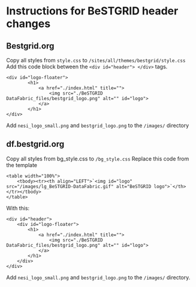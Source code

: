 # Instructions for BeSTGRID header changes

## Bestgrid.org


Copy all styles from `style.css` to `/sites/all/themes/bestgrid/style.css`
Add this code block between the `<div id="header"> </div>` tags.

    <div id="logo-floater">
			<h1>
				<a href="./index.html" title="">
					<img src="./BeSTGRID DataFabric_files/bestgrid_logo.png" alt="" id="logo">
				</a>
			</h1>
    </div>

Add `nesi_logo_small.png` and `bestgrid_logo.png` to the `/images/` directory


## df.bestgrid.org

Copy all styles from bg_style.css to `/bg_style.css`
Replace this code from the template

    <table width="100%">
		<tbody><tr><th align="LEFT">`<img id="logo" src="/images/lg_BeSTGRID-DataFabric.gif" alt="BeSTGRID logo">`</th></tr></tbody>
    </table>

With this:

    <div id="header">
		<div id="logo-floater">
			<h1>
				<a href="./index.html" title="">
					<img src="./BeSTGRID DataFabric_files/bestgrid_logo.png" alt="" id="logo">
				</a>
			</h1>
		</div>
    </div>

Add `nesi_logo_small.png` and `bestgrid_logo.png` to the `/images/` directory.

